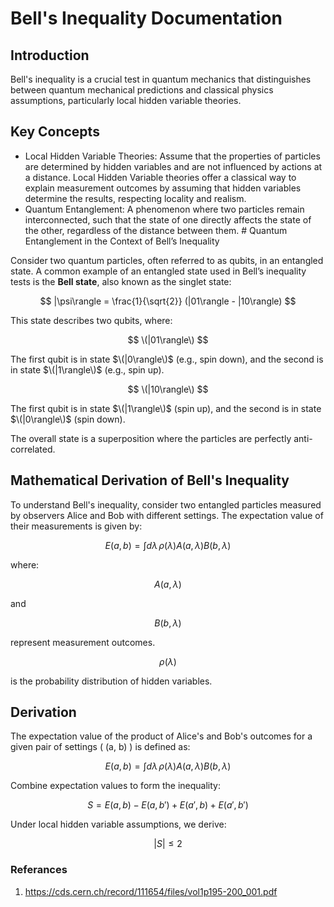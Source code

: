 # Bell's Inequality Documentation

## Introduction
Bell's inequality is a crucial test in quantum mechanics that distinguishes between quantum mechanical predictions and classical physics assumptions, particularly local hidden variable theories.

## Key Concepts
- Local Hidden Variable Theories: Assume that the properties of particles are determined by hidden variables and are not influenced by actions at a distance. Local Hidden Variable   theories offer a classical way to explain measurement outcomes by assuming that hidden variables determine the results, respecting locality and realism.
- Quantum Entanglement: A phenomenon where two particles remain interconnected, such that the state of one directly affects the state of the other, regardless of the distance between them. # Quantum Entanglement in the Context of Bell’s Inequality

Consider two quantum particles, often referred to as qubits, in an entangled state. A common example of an entangled state used in Bell’s inequality tests is the **Bell state**, also known as the singlet state:

$$
|\psi\rangle = \frac{1}{\sqrt{2}} (|01\rangle - |10\rangle)
$$

This state describes two qubits, where:

$$
\(|01\rangle\)
$$

The first qubit is in state $\(|0\rangle\)$ (e.g., spin down), and the second is in state $\(|1\rangle\)$ (e.g., spin up).

$$
\(|10\rangle\)
$$

The first qubit is in state $\(|1\rangle\)$ (spin up), and the second is in state $\(|0\rangle\)$ (spin down).

The overall state is a superposition where the particles are perfectly anti-correlated.

## Mathematical Derivation of Bell's Inequality

To understand Bell's inequality, consider two entangled particles measured by observers Alice and Bob with different settings. The expectation value of their measurements is given by:

$$ E(a, b) = \int d\lambda \, \rho(\lambda) A(a, \lambda) B(b, \lambda) $$

where:

$$
A(a, \lambda)
$$

and

$$
B(b, \lambda)
$$

represent measurement outcomes.

$$
\rho(\lambda)
$$ 

is the probability distribution of hidden variables.

## Derivation

The expectation value of the product of Alice's and Bob's outcomes for a given pair of settings \( (a, b) \) is defined as:

 $$
 E(a, b) = \int d\lambda \, \rho(\lambda) A(a, \lambda) B(b, \lambda)
 $$

Combine expectation values to form the inequality:

$$
S = E(a, b) - E(a, b') + E(a', b) + E(a', b')
$$

Under local hidden variable assumptions, we derive:

$$
|S| \leq 2
$$


### Referances 
1. https://cds.cern.ch/record/111654/files/vol1p195-200_001.pdf
